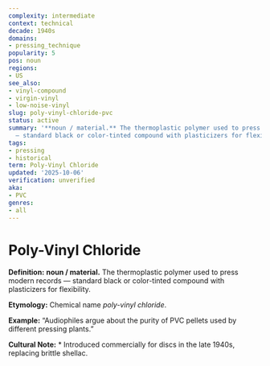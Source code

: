 ```yaml
---
complexity: intermediate
context: technical
decade: 1940s
domains:
- pressing_technique
popularity: 5
pos: noun
regions:
- US
see_also:
- vinyl-compound
- virgin-vinyl
- low-noise-vinyl
slug: poly-vinyl-chloride-pvc
status: active
summary: '**noun / material.** The thermoplastic polymer used to press modern records
  — standard black or color-tinted compound with plasticizers for flexibility.'
tags:
- pressing
- historical
term: Poly-Vinyl Chloride
updated: '2025-10-06'
verification: unverified
aka:
- PVC
genres:
- all
---
```


# Poly-Vinyl Chloride

**Definition:** **noun / material.** The thermoplastic polymer used to press modern records — standard black or color-tinted compound with plasticizers for flexibility.

**Etymology:** Chemical name *poly-vinyl chloride*.

**Example:** “Audiophiles argue about the purity of PVC pellets used by different pressing plants.”

**Cultural Note:** * Introduced commercially for discs in the late 1940s, replacing brittle shellac.

